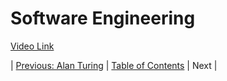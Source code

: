 # Software Engineering
[Video Link](https://youtu.be/O753uuutqH8)

| [Previous: Alan Turing](../15/README.md) | [Table of Contents](../README.md#table-of-contents) | Next |
